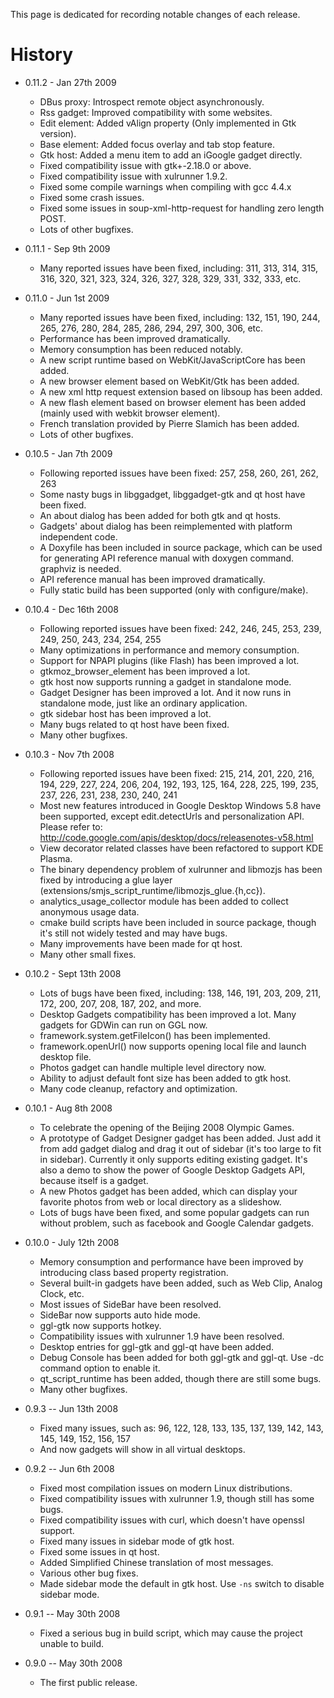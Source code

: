 This page is dedicated for recording notable changes of each release.

# History #
  * 0.11.2 - Jan 27th 2009
    * DBus proxy: Introspect remote object asynchronously.
    * Rss gadget: Improved compatibility with some websites.
    * Edit element: Added vAlign property (Only implemented in Gtk version).
    * Base element: Added focus overlay and tab stop feature.
    * Gtk host: Added a menu item to add an iGoogle gadget directly.
    * Fixed compatibility issue with gtk+-2.18.0 or above.
    * Fixed compatibility issue with xulrunner 1.9.2.
    * Fixed some compile warnings when compiling with gcc 4.4.x
    * Fixed some crash issues.
    * Fixed some issues in soup-xml-http-request for handling zero length POST.
    * Lots of other bugfixes.

  * 0.11.1 - Sep 9th 2009
    * Many reported issues have been fixed, including: 311, 313, 314, 315, 316, 320, 321, 323, 324, 326, 327, 328, 329, 331, 332, 333, etc.

  * 0.11.0 - Jun 1st 2009
    * Many reported issues have been fixed, including: 132, 151, 190, 244, 265, 276, 280, 284, 285,  286, 294, 297, 300, 306, etc.
    * Performance has been improved dramatically.
    * Memory consumption has been reduced notably.
    * A new script runtime based on WebKit/JavaScriptCore has been added.
    * A new browser element based on WebKit/Gtk has been added.
    * A new xml http request extension based on libsoup has been added.
    * A new flash element based on browser element has been added (mainly used with webkit browser element).
    * French translation provided by Pierre Slamich has been added.
    * Lots of other bugfixes.

  * 0.10.5 - Jan 7th 2009
    * Following reported issues have been fixed: 257, 258, 260, 261, 262, 263
    * Some nasty bugs in libggadget, libggadget-gtk and qt host have been fixed.
    * An about dialog has been added for both gtk and qt hosts.
    * Gadgets' about dialog has been reimplemented with platform independent code.
    * A Doxyfile has been included in source package, which can be used for generating API reference manual with doxygen command. graphviz is needed.
    * API reference manual has been improved dramatically.
    * Fully static build has been supported (only with configure/make).

  * 0.10.4 - Dec 16th 2008
    * Following reported issues have been fixed: 242, 246, 245, 253, 239, 249, 250, 243, 234, 254, 255
    * Many optimizations in performance and memory consumption.
    * Support for NPAPI plugins (like Flash) has been improved a lot.
    * gtkmoz\_browser\_element has been improved a lot.
    * gtk host now supports running a gadget in standalone mode.
    * Gadget Designer has been improved a lot. And it now runs in standalone mode, just like an ordinary application.
    * gtk sidebar host has been improved a lot.
    * Many bugs related to qt host have been fixed.
    * Many other bugfixes.

  * 0.10.3 - Nov 7th 2008
    * Following reported issues have been fixed: 215, 214, 201, 220, 216, 194, 229, 227, 224, 206, 204, 192, 193, 125, 164, 228, 225, 199, 235, 237, 226, 231, 238, 230, 240, 241
    * Most new features introduced in Google Desktop Windows 5.8 have been supported, except edit.detectUrls and personalization API. Please refer to: http://code.google.com/apis/desktop/docs/releasenotes-v58.html
    * View decorator related classes have been refactored to support KDE Plasma.
    * The binary dependency problem of xulrunner and libmozjs has been fixed by introducing a glue layer (extensions/smjs\_script\_runtime/libmozjs\_glue.{h,cc}).
    * analytics\_usage\_collector module has been added to collect anonymous usage data.
    * cmake build scripts have been included in source package, though it's still not widely tested and may have bugs.
    * Many improvements have been made for qt host.
    * Many other small fixes.

  * 0.10.2 - Sept 13th 2008
    * Lots of bugs have been fixed, including: 138, 146, 191, 203, 209, 211, 172, 200, 207, 208, 187, 202, and more.
    * Desktop Gadgets compatibility has been improved a lot. Many gadgets for GDWin can run on GGL now.
    * framework.system.getFileIcon() has been implemented.
    * framework.openUrl() now supports opening local file and launch desktop file.
    * Photos gadget can handle multiple level directory now.
    * Ability to adjust default font size has been added to gtk host.
    * Many code cleanup, refactory and optimization.

  * 0.10.1 - Aug 8th 2008
    * To celebrate the opening of the Beijing 2008 Olympic Games.
    * A prototype of Gadget Designer gadget has been added. Just add it from add gadget dialog and drag it out of sidebar (it's too large to fit in sidebar). Currently it only supports editing existing gadget. It's also a demo to show the power of Google Desktop Gadgets API, because itself is a gadget.
    * A new Photos gadget has been added, which can display your favorite photos from web or local directory as a slideshow.
    * Lots of bugs have been fixed, and some popular gadgets can run without problem, such as facebook and Google Calendar gadgets.

  * 0.10.0 - July 12th 2008
    * Memory consumption and performance have been improved by introducing class based property registration.
    * Several built-in gadgets have been added, such as Web Clip, Analog Clock, etc.
    * Most issues of SideBar have been resolved.
    * SideBar now supports auto hide mode.
    * ggl-gtk now supports hotkey.
    * Compatibility issues with xulrunner 1.9 have been resolved.
    * Desktop entries for ggl-gtk and ggl-qt have been added.
    * Debug Console has been added for both ggl-gtk and ggl-qt. Use -dc command option to enable it.
    * qt\_script\_runtime has been added, though there are still some bugs.
    * Many other bugfixes.

  * 0.9.3 -- Jun 13th 2008
    * Fixed many issues, such as: 96, 122, 128, 133, 135, 137, 139, 142, 143, 145, 149, 152, 156, 157
    * And now gadgets will show in all virtual desktops.

  * 0.9.2 -- Jun 6th 2008
    * Fixed most compilation issues on modern Linux distributions.
    * Fixed compatibility issues with xulrunner 1.9, though still has some bugs.
    * Fixed compatibility issues with curl, which doesn't have openssl support.
    * Fixed many issues in sidebar mode of gtk host.
    * Fixed some issues in qt host.
    * Added Simplified Chinese translation of most messages.
    * Various other bug fixes.
    * Made sidebar mode the default in gtk host. Use `-ns` switch to disable sidebar mode.

  * 0.9.1 -- May 30th 2008
    * Fixed a serious bug in build script, which may cause the project unable to build.

  * 0.9.0 -- May 30th 2008
    * The first public release.